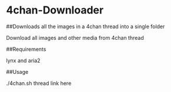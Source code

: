 # 4chan-Downloader
##Downloads all the images in a 4chan thread into a single folder

Download all images and other media from 4chan thread

##Requirements

lynx and aria2

##Usage

./4chan.sh thread link here
